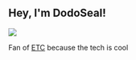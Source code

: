 ## Hey, I'm DodoSeal!

<img src="https://github-readme-stats.vercel.app/api/top-langs/?username=DodoSeal&layout=compact&theme=github_dark">
<p>Fan of <a href="https://etcconnect.com">ETC</a> because the tech is cool</p>
